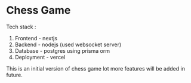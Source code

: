 # Chess Game


Tech stack :

1. Frontend - nextjs
2. Backend - nodejs (used websocket server)
3. Database - postgres using prisma orm
4. Deployment - vercel

This is an initial version of chess game lot more features will be added in future. 